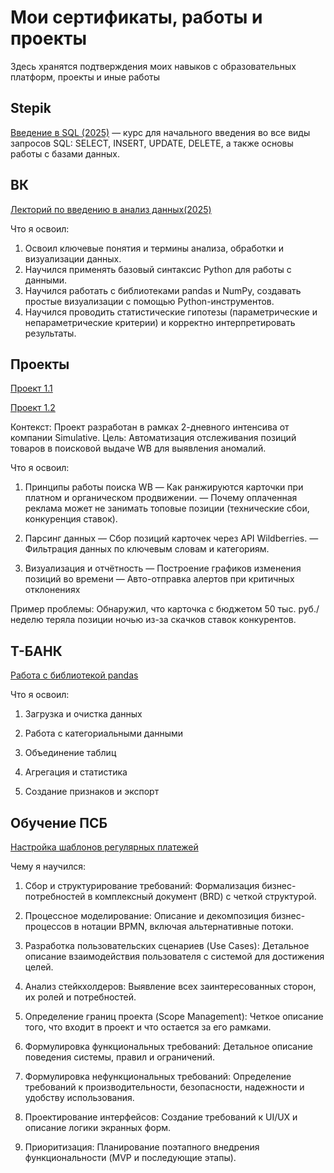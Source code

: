 # Мои сертификаты, работы и проекты
Здесь хранятся подтверждения моих навыков с образовательных платформ, проекты и иные работы

## Stepik
[Введение в SQL (2025)](сертификаты/А.pdf) — курс для начального введения во все виды запросов SQL: SELECT, INSERT, UPDATE, DELETE, а также основы работы с базами данных.

## ВК
[Лекторий по введению в анализ данных(2025)](вк/сертификат_вк.pdf) 

Что я освоил:
1.  Освоил ключевые понятия и термины анализа, обработки и визуализации данных.
2.  Научился применять базовый синтаксис Python для работы с данными.
3.  Научился работать с библиотеками pandas и NumPy, создавать простые визуализации с помощью Python-инструментов.
4.  Научился проводить статистические гипотезы (параметрические и непараметрические критерии) и корректно интерпретировать результаты.

## Проекты
[Проект 1.1](проекты/"Мониторинг_позиций_ВБ_интенсив_ipynb".ipynb) 

[Проект 1.2](проекты/Определение_дополнительных_параметров_и_работа_с_гео.ipynb)

Контекст:
Проект разработан в рамках 2-дневного интенсива от компании Simulative.
Цель: Автоматизация отслеживания позиций товаров в поисковой выдаче WB для выявления аномалий.

Что я освоил:

1. Принципы работы поиска WB
— Как ранжируются карточки при платном и органическом продвижении.
— Почему оплаченная реклама может не занимать топовые позиции (технические сбои, конкуренция ставок).

2. Парсинг данных
— Сбор позиций карточек через API Wildberries.
— Фильтрация данных по ключевым словам и категориям.

3. Визуализация и отчётность
— Построение графиков изменения позиций во времени 
— Авто-отправка алертов при критичных отклонениях 

Пример проблемы:
Обнаружил, что карточка с бюджетом 50 тыс. руб./неделю теряла позиции ночью из-за скачков ставок конкурентов.

## Т-БАНК
[Работа с библиотекой pandas](Т-БАНК/ДЗ_Т_БАНК.ipynb)

Что я освоил:

1. Загрузка и очистка данных

2. Работа с категориальными данными

3. Объединение таблиц

4. Агрегация и статистика

5. Создание признаков и экспорт

## Обучение ПСБ

[Настройка шаблонов регулярных платежей](https://docs.google.com/document/d/1QEted8jtPkQXkYT54_Kk4hPpptJ8QlmL1KiloavBBYs/edit?tab=t.0)

Чему я научился:

1. Сбор и структурирование требований: Формализация бизнес-потребностей в комплексный документ (BRD) с четкой структурой.

2. Процессное моделирование: Описание и декомпозиция бизнес-процессов в нотации BPMN, включая альтернативные потоки.

3. Разработка пользовательских сценариев (Use Cases): Детальное описание взаимодействия пользователя с системой для достижения целей.

4. Анализ стейкхолдеров: Выявление всех заинтересованных сторон, их ролей и потребностей.

5. Определение границ проекта (Scope Management): Четкое описание того, что входит в проект и что остается за его рамками.

6. Формулировка функциональных требований: Детальное описание поведения системы, правил и ограничений.

7. Формулировка нефункциональных требований: Определение требований к производительности, безопасности, надежности и удобству использования.

8. Проектирование интерфейсов: Создание требований к UI/UX и описание логики экранных форм.

9. Приоритизация: Планирование поэтапного внедрения функциональности (MVP и последующие этапы).


